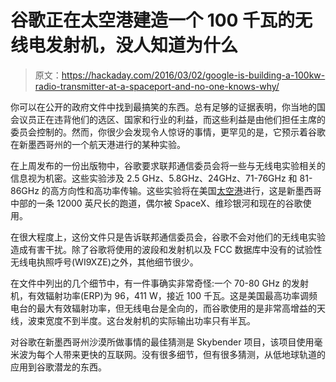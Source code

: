 # 谷歌正在太空港建造一个 100 千瓦的无线电发射机，没人知道为什么

> 原文：<https://hackaday.com/2016/03/02/google-is-building-a-100kw-radio-transmitter-at-a-spaceport-and-no-one-knows-why/>

你可以在公开的政府文件中找到最搞笑的东西。总有足够的证据表明，你当地的国会议员正在违背他们的选区、国家和行业的利益，而这些利益是由他们担任主席的委员会控制的。然而，你很少会发现令人惊讶的事情，更罕见的是，它预示着谷歌在新墨西哥州的一个航天港进行的某种实验。

在上周发布的一份出版物中，谷歌要求联邦通信委员会将一些与无线电实验相关的信息视为机密。这些实验涉及 2.5 GHz、5.8GHz、24GHz、71-76GHz 和 81-86GHz 的高方向性和高功率传输。这些实验将在美国[太空港](http://spaceportamerica.com/)进行，这是新墨西哥中部的一条 12000 英尺长的跑道，偶尔被 SpaceX、维珍银河和现在的谷歌使用。

在很大程度上，这份文件只是告诉联邦通信委员会，谷歌不会对他们的无线电实验造成有害干扰。除了谷歌将使用的波段和发射机以及 FCC 数据库中没有的试验性无线电执照呼号(WI9XZE)之外，其他细节很少。

在文件中列出的几个细节中，有一件事确实非常奇怪:一个 70-80 GHz 的发射机，有效辐射功率(ERP)为 96，411 W，接近 100 千瓦。这是美国最高功率调频电台的最大有效辐射功率，但无线电台是全向的，而谷歌使用的是非常高增益的天线，波束宽度不到半度。这台发射机的实际输出功率只有半瓦。

对谷歌在新墨西哥州沙漠所做事情的最佳猜测是 Skybender 项目，该项目使用毫米波为每个人带来更快的互联网。没有很多细节，但有很多猜测，从低地球轨道的应用到谷歌潜龙的东西。